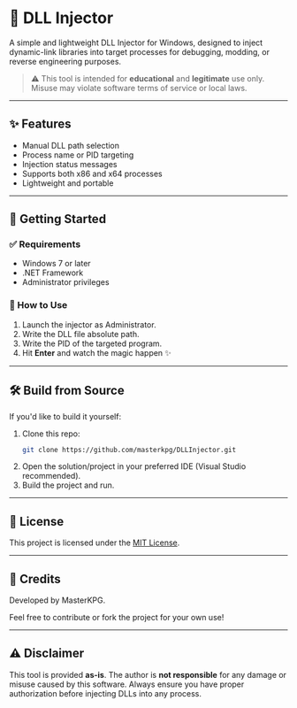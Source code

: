 # 🔧 DLL Injector

A simple and lightweight DLL Injector for Windows, designed to inject dynamic-link libraries into target processes for debugging, modding, or reverse engineering purposes.

> ⚠️ This tool is intended for **educational** and **legitimate** use only. Misuse may violate software terms of service or local laws.

---

## ✨ Features

- Manual DLL path selection
- Process name or PID targeting
- Injection status messages
- Supports both x86 and x64 processes
- Lightweight and portable

---

## 🚀 Getting Started

### ✅ Requirements

- Windows 7 or later
- .NET Framework
- Administrator privileges

### 🔨 How to Use

1. Launch the injector as Administrator.
2. Write the DLL file absolute path.
3. Write the PID of the targeted program.
4. Hit **Enter** and watch the magic happen ✨

---

## 🛠️ Build from Source

If you'd like to build it yourself:

1. Clone this repo:
   ```bash
   git clone https://github.com/masterkpg/DLLInjector.git
   ```
2. Open the solution/project in your preferred IDE (Visual Studio recommended).
3. Build the project and run.

---

## 📜 License

This project is licensed under the [MIT License](LICENSE).

---

## 🙌 Credits

Developed by MasterKPG.

Feel free to contribute or fork the project for your own use!

---

## ⚠️ Disclaimer

This tool is provided **as-is**. The author is **not responsible** for any damage or misuse caused by this software. Always ensure you have proper authorization before injecting DLLs into any process.
